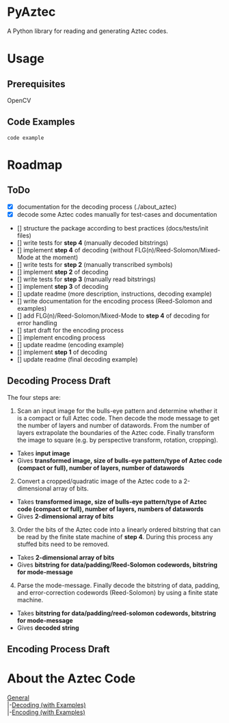 # PyAztec
A Python library for reading and generating Aztec codes.

# Usage
## Prerequisites

OpenCV

## Code Examples

```
code example
```

# Roadmap
## ToDo

- [X] documentation for the decoding process (./about_aztec)
- [X] decode some Aztec codes manually for test-cases and documentation
- [] structure the package according to best practices (docs/tests/init files)
- [] write tests for **step 4** (manually decoded bitstrings)
- [] implement **step 4** of decoding (without FLG(n)/Reed-Solomon/Mixed-Mode at the moment)
- [] write tests for **step 2** (manually transcribed symbols)
- [] implement **step 2** of decoding
- [] write tests for **step 3** (manually read bitstrings)
- [] implement **step 3** of decoding
- [] update readme (more description, instructions, decoding example)
- [] write documentation for the encoding process (Reed-Solomon and examples)
- [] add FLG(n)/Reed-Solomon/Mixed-Mode to **step 4** of decoding for error handling
- [] start draft for the encoding process
- [] implement encoding process
- [] update readme (encoding example)
- [] implement **step 1** of decoding
- [] update readme (final decoding example)

## Decoding Process Draft
The four steps are:

1. Scan an input image for the bulls-eye pattern and determine whether it is a compact or full Aztec code. Then decode the mode message to get the number of layers and number of datawords. From the number of layers extrapolate the boundaries of the Aztec code. Finally transform the image to square (e.g. by perspective transform, rotation, cropping).
  * Takes **input image**
  * Gives **transformed image, size of bulls-eye pattern/type of Aztec code (compact or full), number of layers, number of datawords**
2. Convert a cropped/quadratic image of the Aztec code to a 2-dimensional array of bits.
  * Takes **transformed image, size of bulls-eye pattern/type of Aztec code (compact or full), number of layers, numbers of datawords**
  * Gives **2-dimensional array of bits**
3. Order the bits of the Aztec code into a linearly ordered bitstring that can be read by the finite state machine of **step 4**. During this process any stuffed bits need to be removed.
  * Takes **2-dimensional array of bits**
  * Gives **bitstring for data/padding/Reed-Solomon codewords, bitstring for mode-message**
4. Parse the mode-message. Finally decode the bitstring of data, padding, and error-correction codewords (Reed-Solomon) by using a finite state machine.
  * Takes **bitstring for data/padding/reed-solomon codewords, bitstring for mode-message**
  * Gives **decoded string**

## Encoding Process Draft

# About the Aztec Code
[General](./about_aztec/general.md)  
|-[Decoding (with Examples)](./about_aztec/decoding.md)  
|-[Encoding (with Examples)](./about_aztec/encoding.md)  
